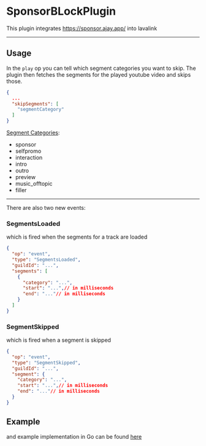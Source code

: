 # SponsorBLockPlugin

This plugin integrates https://sponsor.ajay.app/ into lavalink

---

## Usage

In the `play` op you can tell which segment categories you want to skip. The plugin then fetches the segments for the played youtube video and skips those.

````json
{
  ...
  "skipSegments": [
    "segmentCategory"
  ]
}
````
[Segment Categories](https://wiki.sponsor.ajay.app/w/Segment_Categories):
* sponsor
* selfpromo
* interaction
* intro
* outro
* preview
* music_offtopic 
* filler

---

There are also two new events:

### SegmentsLoaded 
which is fired when the segments for a track are loaded
````json
{
  "op": "event",
  "type": "SegmentsLoaded",
  "guildId": "...",
  "segments": [
    {
      "category": "...",
      "start": "...",// in milliseconds
      "end": "..."// in milliseconds
    }
  ]
}
````

### SegmentSkipped
which is fired when a segment is skipped

````json
{
  "op": "event",
  "type": "SegmentSkipped",
  "guildId": "...",
  "segment": {
    "category": "...",
    "start": "...",// in milliseconds
    "end": "..."// in milliseconds
  }
}
````

## Example
and example implementation in Go can be found [here](https://github.com/TopiSenpai/sponsorblock-plugin-example)